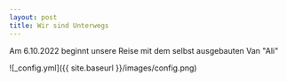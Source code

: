 ```yaml
---
layout: post
title: Wir sind Unterwegs
---
```


Am 6.10.2022 beginnt unsere Reise mit dem selbst ausgebauten Van "Ali"

![_config.yml]({{ site.baseurl }}/images/config.png)
